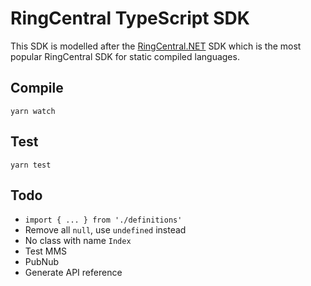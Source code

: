 # RingCentral TypeScript SDK

This SDK is modelled after the [RingCentral.NET](https://github.com/ringcentral/ringcentral.net) SDK which is the most popular RingCentral SDK for static compiled languages.


## Compile

```
yarn watch
```


## Test

```
yarn test
```


## Todo

- `import { ... } from './definitions'`
- Remove all `null`, use `undefined` instead
- No class with name `Index`
- Test MMS
- PubNub
- Generate API reference
